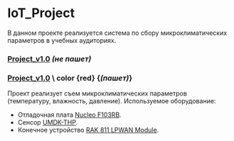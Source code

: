 # IoT_Project

В данном проекте реализуется система по сбору микроклиматических параметров в учебных аудиториях.

### [Project_v1.0](https://github.com/SkripaHella/IoT_Project/tree/main/project_v1.0) *(не пашет)*
### [Project_v1.0](https://github.com/SkripaHella/IoT_Project/tree/main/project%20v1.1) \ color {red} {*(пашет)*}
Проект реализует съем микроклиматических параметров (температуру, влажность, давление). Используемое оборудование:
- Отладочная плата [Nucleo F103RB](https://www.st.com/content/st_com/en/products/evaluation-tools/product-evaluation-tools/mcu-mpu-eval-tools/stm32-mcu-mpu-eval-tools/stm32-nucleo-boards/nucleo-f103rb.html).
- Сенсор [UMDK-THP](https://www.unwireddevices.com/docs/umdk/umdk-thp/).
- Конечное устройство [RAK 811 LPWAN Module](https://store.rakwireless.com/products/rak811-lpwan-module).

